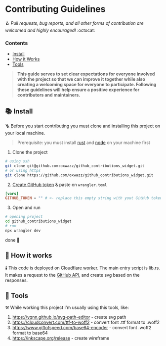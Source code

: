 # Contributing Guidelines

🪝 *Pull requests, bug reports, and all other forms of contribution are welcomed and highly encouraged!* :octocat:

### Contents

- [Install](#books-install)
- [How it Works](#thread-how-it-works)
- [Tools](#wrench-tools)

> **This guide serves to set clear expectations for everyone involved with the project so that we can improve it
together while also creating a welcoming space for everyone to participate. Following these guidelines will help ensure
a positive experience for contributors and maintainers.**

## :books: Install

🪜 Before you start contributing you must clone and installing this project on your local machine.

> Prerequisite: you must install [rust](https://www.rust-lang.org/tools/install)
> and [node](https://nodejs.org/en/download/package-manager/current) on your machine first

1. Clone the project

```sh
# using ssh
git clone git@github.com:oxwazz/github_contributions_widget.git
# or using https
git clone https://github.com/oxwazz/github_contributions_widget.git
```

2. [Create GitHub token](https://docs.github.com/en/authentication/keeping-your-account-and-data-secure/managing-your-personal-access-tokens) &
   paste on `wrangler.toml`

```toml
[vars]
GITHUB_TOKEN = "" # <- replace this empty string with yout GitHub token
```

3. Open and run

```sh
# opening project
cd github_contributions_widget
# run
npx wrangler dev
```

done 🎉

## :thread: How it works

🕯️ This code is deployed on [Cloudflare worker](https://developers.cloudflare.com/workers/languages/rust/). The main
entry
script is lib.rs. It makes a request to the [GitHub API](https://docs.github.com/en/graphql/overview/explorer),
and create svg based on the responses.

## :wrench: Tools

⚒️ While working this project I'm usually using this tools, like:

1. https://yqnn.github.io/svg-path-editor - create svg path
1. https://cloudconvert.com/ttf-to-woff2 - convert font .ttf format to .woff2
1. https://www.giftofspeed.com/base64-encoder - convert font .woff2 format to base64
1. https://inkscape.org/release - create wireframe
